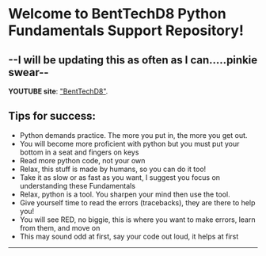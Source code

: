 # Welcome to BentTechD8 Python Fundamentals Support Repository!
## --I will be updating this as often as I can.....pinkie swear--

**YOUTUBE site**: ["BentTechD8"](https://www.youtube.com/channel/UCLIHhPG_EizZ-de5BgIAVig).

## Tips for success:

* Python demands practice. The more you put in, the more you get out.
* You will become more proficient with python but you must put your bottom in a seat and fingers on keys
* Read more python code, not your own
* Relax, this stuff is made by humans, so you can do it too!
* Take it as slow or as fast as you want, I suggest you focus on understanding these Fundamentals
* Relax, python is a tool. You sharpen your mind then use the tool.
* Give yourself time to read the errors (tracebacks), they are there to help you!
* You will see RED, no biggie, this is where you want to make errors, learn from them, and move on
* This may sound odd at first, say your code out loud, it helps at first

 

-------


